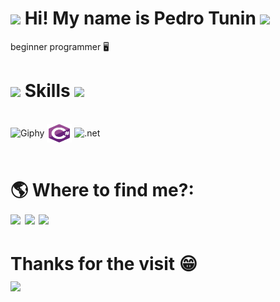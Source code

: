 <h1> <img src = "https://media1.giphy.com/media/Rx0fYGGK2IEhjK5Sm6/giphy.gif" width = 32px> Hi! My name is Pedro Tunin
<img src = "https://media1.giphy.com/media/Rx0fYGGK2IEhjK5Sm6/giphy.gif" width = 32px> </h1>
<divi size = '20px'> beginner programmer 🖥️
<h1> <img src = "https://media1.giphy.com/media/Rx0fYGGK2IEhjK5Sm6/giphy.gif" width = 32px> Skills <img src = "https://media1.giphy.com/media/Rx0fYGGK2IEhjK5Sm6/giphy.gif" width = 32px> </h1>
<div style="display: inline_block"><br>

<img align="center" alt="Giphy" height="50" width="50" src="https://media.giphy.com/media/XAxylRMCdpbEWUAvr8/giphy.gif?cid=ecf05e47wha9886j037ovdt1acx2rkfl8dbsxjxdr77zxkar&rid=giphy.gif&ct=s">
<img align="center" alt="giphy" height="30" width="40" src="https://raw.githubusercontent.com/devicons/devicon/master/icons/csharp/csharp-original.svg">
<img align="center" alt=".net" height="30" width="40" src="https://cdn.jsdelivr.net/gh/devicons/devicon/icons/dotnetcore/dotnetcore-original.svg">  
<div style="display: inline_block"><br>
 <div> 
  <h1>🌎 Where to find me?:<br>
  <a href="" target="https://www.instagram.com/pedroviskiz/"><img src="https://img.shields.io/badge/-Instagram-%23E4405F?style=for-the-badge&logo=instagram&logoColor=white" target="https://www.instagram.com/pedroviskiz/"></a>
  <a href = "mailto:pedroluiztuninzx@gmail.com"><img src="https://img.shields.io/badge/-Gmail-%23333?style=for-the-badge&logo=gmail&logoColor=white" target="_blank"></a>
  <a href="https://www.linkedin.com/in/pedrotunin/" target="_blank"><img src="https://img.shields.io/badge/-LinkedIn-%230077B5?style=for-the-badge&logo=linkedin&logoColor=white" target="_blank"></a> <h1>
  </div>

<h1> Thanks for the visit 😁 <br>
<img src = "https://media.giphy.com/media/1qErVv5GVUac8uqBJU/giphy.gif?cid=ecf05e473nbyadvqbm6vl9f2r7tvrdven0innzd99ke1zcm1&rid=giphy.gif&ct=g" widht = 100px>
 </h1> 
    
